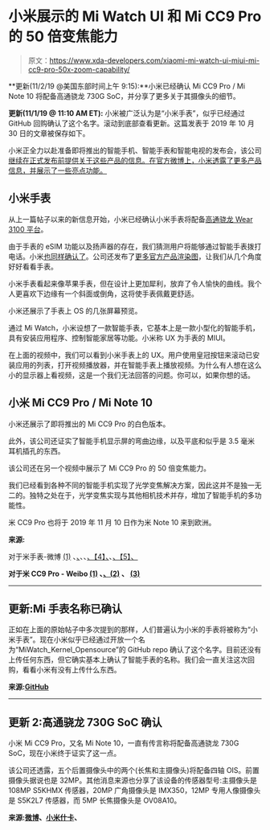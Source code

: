 # 小米展示的 Mi Watch UI 和 Mi CC9 Pro 的 50 倍变焦能力

> 原文：<https://www.xda-developers.com/xiaomi-mi-watch-ui-miui-mi-cc9-pro-50x-zoom-capability/>

**更新(11/2/19 @美国东部时间上午 9:15):**小米已经确认 Mi CC9 Pro / Mi Note 10 将配备高通骁龙 730G SoC，并分享了更多关于其摄像头的细节。

**更新(11/1/19 @ 11:10 AM ET):** 小米被广泛认为是“小米手表”，似乎已经通过 GitHub 回购确认了这个名字。滚动到底部查看更新。这篇发表于 2019 年 10 月 30 日的文章被保存如下。

小米正全力以赴准备即将推出的智能手机、智能手表和智能电视的发布会，该公司[继续在正式发布前提供关于这些产品的信息。在官方微博上，小米透露了更多产品信息，并展示了一些亮点功能。](https://www.xda-developers.com/xiaomi-mi-watch-cc9-pro-teasers-tenaa/#disqus_thread)

## 小米手表

从上一篇帖子以来的新信息开始，小米已经确认小米手表将配备[高通骁龙 Wear 3100 平台](https://www.xda-developers.com/qualcomm-snapdragon-wear-3100-wear-os-smartwatch/)。

由于手表的 eSIM 功能以及扬声器的存在，我们猜测用户将能够通过智能手表拨打电话。小米[也同样确认了](https://www.weibo.com/5836533026/IdJtyCyFm?from=page_1006065836533026_profile&wvr=6&mod=weibotime&type=comment#_rnd1572413175267)。公司还发布了[更多官方产品渲染图](https://www.weibo.com/5836533026/IdL4C7vzi?from=page_1006065836533026_profile&wvr=6&mod=weibotime&type=comment#_rnd1572413165314)，让我们从几个角度好好看看手表。

小米手表看起来像苹果手表，但在设计上更加犀利，放弃了令人愉快的曲线。我个人更喜欢下边缘有一个斜面或倒角，这将使手表佩戴更舒适。

小米还展示了手表上 OS 的几张屏幕预览。

通过 Mi Watch，小米设想了一款智能手表，它基本上是一款小型化的智能手机，具有安装应用程序、控制智能家居等功能。小米称 UX 为手表的 MIUI。

在上面的视频中，我们可以看到小米手表上的 UX。用户使用皇冠按钮来滚动已安装应用的列表，打开视频播放器，并在智能手表上播放视频。为什么有人想在这么小的显示器上看视频，这是一个我们无法回答的问题。你可以，如果你想的话。

## 小米 Mi CC9 Pro / Mi Note 10

小米还展示了即将推出的 Mi CC9 Pro 的白色版本。

此外，该公司还证实了智能手机显示屏的弯曲边缘，以及平底和似乎是 3.5 毫米耳机插孔的东西。

该公司还在另一个视频中展示了 Mi CC9 Pro 的 50 倍变焦能力。

我们已经看到各种不同的智能手机实现了光学变焦解决方案，因此这并不是独一无二的。独特之处在于，光学变焦实现与其他相机技术并存，增加了智能手机的多功能性。

米 CC9 Pro 也将于 2019 年 11 月 10 日作为米 Note 10 来到欧洲。

**来源:**

对于米手表-微博 [(1)](https://www.weibo.com/5836533026/IdJtyCyFm?from=page_1006065836533026_profile&wvr=6&mod=weibotime&type=comment#_rnd1572413175267) 、[、](https://www.weibo.com/5836533026/IdJtyCyFm?from=page_1006065836533026_profile&wvr=6&mod=weibotime&type=comment#_rnd1572413175267)、、[、【4】、](https://www.weibo.com/5836533026/IdRkGi2I1?from=page_1006065836533026_profile&wvr=6&mod=weibotime&type=comment#_rnd1572413153487)、[、【5】、](https://www.weibo.com/5836533026/IdSpLjXj6?ref=home&rid=1_0_8_4726742144980387998_0_0_0&type=comment)

**对于米 CC9 Pro - Weibo [(1)](https://www.weibo.com/2202387347/IdSvv8gRq?ref=home&rid=0_0_8_4726742144980387998_0_0_0&type=comment#_rnd1572412468842) 、[、(2)](https://www.weibo.com/2202387347/IdKEBl0Kx?from=page_1006062202387347_profile&wvr=6&mod=weibotime) 、 [(3)](https://www.weibo.com/2202387347/IdJtF7Vxx)**

* * *

## 更新:Mi 手表名称已确认

正如在上面的原始帖子中多次提到的那样，人们普遍认为小米的手表将被称为“小米手表”。现在小米似乎已经通过开放一个名为“MiWatch_Kernel_Opensource”的 GitHub repo 确认了这个名字。目前还没有上传任何东西，但它确实基本上确认了智能手表的名称。我们会一直关注这次回购，看看小米有没有上传什么东西。

**来源:[GitHub](https://github.com/MiCode/MiWatch_Kernel_Opensource)**

* * *

## 更新 2:高通骁龙 730G SoC 确认

小米 Mi CC9 Pro，又名 Mi Note 10，一直有传言称将配备高通骁龙 730G SoC，现在小米终于证实了这一点。

该公司还透露，五个后置摄像头中的两个(长焦和主摄像头)将配备四轴 OIS。前置摄像头据说也是 32MP。其他消息来源也分享了该设备的传感器型号:主摄像头是 108MP S5KHMX 传感器，20MP 广角摄像头是 IMX350，12MP 专用人像摄像头是 S5K2L7 传感器，而 5MP 长焦摄像头是 OV08A10。

**来源:[微博](https://www.weibo.com/2202387347/IejCjn2pL?ref=home&rid=12_0_8_3069792269553149553_6_0_0&type=comment#_rnd1572699271472)、[小米什卡](https://twitter.com/xiaomishka/status/1190154027100778496)、**